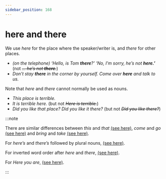 ```yaml
---
sidebar_position: 168
---
```


# here and there

We use *here* for the place where the speaker/writer is, and *there* for other places.

- *(on the telephone) ‘Hello, is Tom **there**?’ ‘No, I’m sorry, he’s not **here.’*** (not *~~… he’s not **there**.~~*)
- *Don’t stay **there** in the corner by yourself. Come over **here** and talk to us.*

Note that *here* and *there* cannot normally be used as nouns.

- *This place is terrible.*
- *It is terrible here.* (but not *~~Here is terrible.~~*)
- *Did you like that place? Did you like it there?* (but not *~~Did you like there?~~*)

:::note

There are similar differences between *this* and *that* [(see here)](./../../grammar/determiners-a-an-and-the-my-your-etc-this-that-etc/this-and-that), *come* and *go* [(see here)](./come-and-go) and *bring* and *take* [(see here)](./bring-and-take).

For *here’s* and *there’s* followed by plural nouns, [(see here)](./../../grammar/nouns-and-noun-phrases-agreement/mixed-singular-and-plural-other-structures#heres-theres-and-wheres).

For inverted word order after *here* and *there*, [(see here)](./../../grammar/information-structure/inversion-full-verb-before-subject#after-adverbial-expressions-of-place-along-the-road-came-).

For *Here you are*, [(see here)](./../vocabulary-areas/social-language#handing-over-things).

:::
